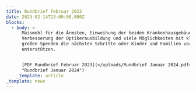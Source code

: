 ```yaml
---
title: Rundbrief Februar 2023
date: 2023-02-14T23:00:00.000Z
blocks:
  - body: >
      Maismehl für die Ärmsten, Einweihung der beiden Krankenhausgebäude,
      Verbesserung der Optikerausbildung und viele Möglichkeiten mit kleinen und
      großen Spenden die nächsten Schritte oder Kinder und Familien vor Ort zu
      unterstützen.


      [PDF Rundbrief Februar 2023](</uploads/Rundbrief Januar 2024.pdf>
      "Rundbrief Januar 2024")
    _template: article
_template: news
---
```


